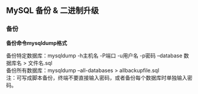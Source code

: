 ## MySQL 备份 & 二进制升级

### 备份

**备份命令mysqldump格式**  

备份特定数据库：mysqldump -h主机名  -P端口 -u用户名 -p密码 –database 数据库名 > 文件名.sql   
备份所有数据库：mysqldump –all-databases > allbackupfile.sql  
注：可写成脚本备份，终端不要直接输入密码，或者备份每个数据库时单独输入密码。
